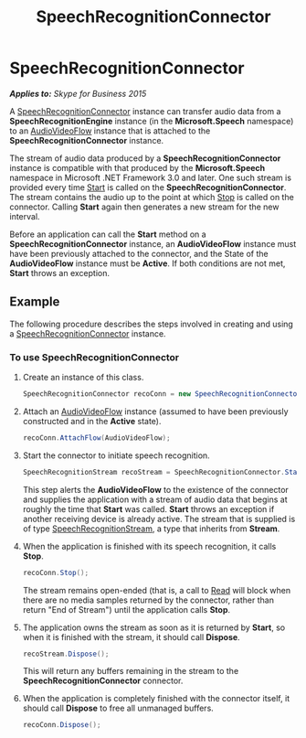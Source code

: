 ﻿---
title: SpeechRecognitionConnector
TOCTitle: SpeechRecognitionConnector
ms:assetid: a00c8aac-d040-4136-90ce-e65059cf3890
ms:mtpsurl: https://msdn.microsoft.com/en-us/library/Dn466036(v=office.16)
ms:contentKeyID: 65239976
ms.date: 07/27/2015
mtps_version: v=office.16
dev_langs:
- csharp
---

# SpeechRecognitionConnector


_**Applies to:** Skype for Business 2015_

A [SpeechRecognitionConnector](https://msdn.microsoft.com/en-us/library/hh383253\(v=office.16\)) instance can transfer audio data from a **SpeechRecognitionEngine** instance (in the **Microsoft.Speech** namespace) to an [AudioVideoFlow](https://msdn.microsoft.com/en-us/library/hh383533\(v=office.16\)) instance that is attached to the **SpeechRecognitionConnector** instance.

The stream of audio data produced by a **SpeechRecognitionConnector** instance is compatible with that produced by the **Microsoft.Speech** namespace in Microsoft .NET Framework 3.0 and later. One such stream is provided every time [Start](https://msdn.microsoft.com/en-us/library/hh349784\(v=office.16\)) is called on the **SpeechRecognitionConnector**. The stream contains the audio up to the point at which [Stop](https://msdn.microsoft.com/en-us/library/hh384349\(v=office.16\)) is called on the connector. Calling **Start** again then generates a new stream for the new interval.

Before an application can call the **Start** method on a **SpeechRecognitionConnector** instance, an **AudioVideoFlow** instance must have been previously attached to the connector, and the State of the **AudioVideoFlow** instance must be **Active**. If both conditions are not met, **Start** throws an exception.

## Example

The following procedure describes the steps involved in creating and using a [SpeechRecognitionConnector](https://msdn.microsoft.com/en-us/library/hh383253\(v=office.16\)) instance.

### To use SpeechRecognitionConnector

1.  Create an instance of this class.
    
    ``` csharp
    SpeechRecognitionConnector recoConn = new SpeechRecognitionConnector();
    ```

2.  Attach an [AudioVideoFlow](https://msdn.microsoft.com/en-us/library/hh383533\(v=office.16\)) instance (assumed to have been previously constructed and in the **Active** state).
    
    ``` csharp
    recoConn.AttachFlow(AudioVideoFlow);
    ```

3.  Start the connector to initiate speech recognition.
    
    ``` csharp
    SpeechRecognitionStream recoStream = SpeechRecognitionConnector.Start();
    ```
    
    This step alerts the **AudioVideoFlow** to the existence of the connector and supplies the application with a stream of audio data that begins at roughly the time that **Start** was called. **Start** throws an exception if another receiving device is already active. The stream that is supplied is of type [SpeechRecognitionStream](https://msdn.microsoft.com/en-us/library/hh349357\(v=office.16\)), a type that inherits from **Stream**.

4.  When the application is finished with its speech recognition, it calls **Stop**.
    
    ``` csharp
    recoConn.Stop();
    ```
    
    The stream remains open-ended (that is, a call to [Read](https://msdn.microsoft.com/en-us/library/hh384278\(v=office.16\)) will block when there are no media samples returned by the connector, rather than return "End of Stream") until the application calls **Stop**.

5.  The application owns the stream as soon as it is returned by **Start**, so when it is finished with the stream, it should call **Dispose**.
    
    ``` csharp
    recoStream.Dispose();
    ```
    
    This will return any buffers remaining in the stream to the **SpeechRecognitionConnector** connector.

6.  When the application is completely finished with the connector itself, it should call **Dispose** to free all unmanaged buffers.
    
    ``` csharp
    recoConn.Dispose();
    ```

